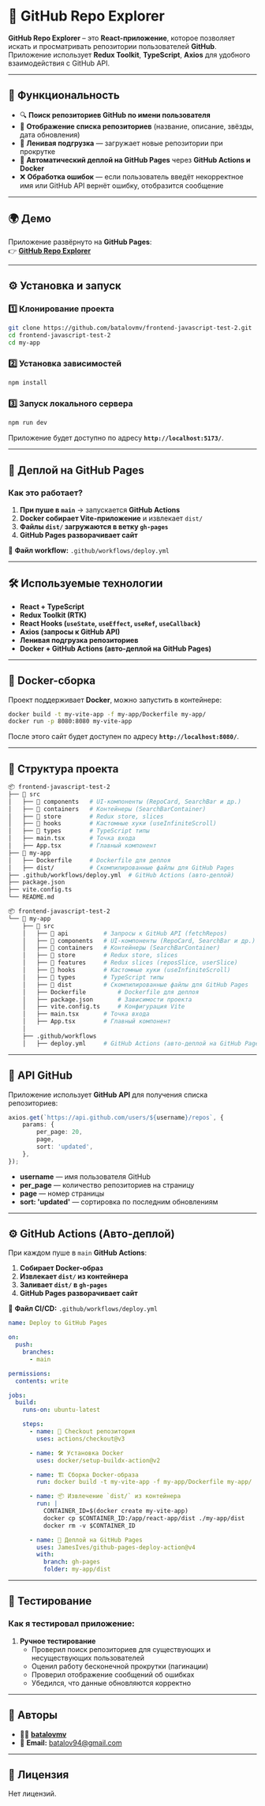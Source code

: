 
# 🚀 GitHub Repo Explorer

**GitHub Repo Explorer** – это **React-приложение**, которое позволяет искать и просматривать репозитории пользователей **GitHub**.  
Приложение использует **Redux Toolkit**, **TypeScript**, **Axios**  для удобного взаимодействия с GitHub API.

---

## 📌 **Функциональность**
- 🔍 **Поиск репозиториев GitHub по имени пользователя**  
- 📜 **Отображение списка репозиториев** (название, описание, звёзды, дата обновления)  
- 🔄 **Ленивая подгрузка** — загружает новые репозитории при прокрутке  
- 🚀 **Автоматический деплой на GitHub Pages** через **GitHub Actions и Docker**  
- ❌ **Обработка ошибок** — если пользователь введёт некорректное имя или GitHub API вернёт ошибку, отобразится сообщение  

---

## 🌍 **Демо**
Приложение развёрнуто на **GitHub Pages**:  
👉 **[GitHub Repo Explorer](https://batalovmv.github.io/frontend-javascript-test-2/)**  

---

## ⚙️ **Установка и запуск**
### **1️⃣ Клонирование проекта**
```sh
git clone https://github.com/batalovmv/frontend-javascript-test-2.git
cd frontend-javascript-test-2
cd my-app
```

### **2️⃣ Установка зависимостей**
```sh
npm install
```

### **3️⃣ Запуск локального сервера**
```sh
npm run dev
```
Приложение будет доступно по адресу **`http://localhost:5173/`**.

---

## 🚀 **Деплой на GitHub Pages**
### **Как это работает?**
1. **При пуше в `main`** → запускается **GitHub Actions**  
2. **Docker собирает Vite-приложение** и извлекает `dist/`  
3. **Файлы `dist/` загружаются в ветку `gh-pages`**  
4. **GitHub Pages разворачивает сайт**  

📜 **Файл workflow:** `.github/workflows/deploy.yml`  

---

## 🛠 **Используемые технологии**
- **React + TypeScript**
- **Redux Toolkit (RTK)**
- **React Hooks (`useState`, `useEffect`, `useRef`, `useCallback`)**
- **Axios (запросы к GitHub API)**
- **Ленивая подгрузка репозиториев**
- **Docker + GitHub Actions (авто-деплой на GitHub Pages)**

---

## 🐳 **Docker-сборка**
Проект поддерживает **Docker**, можно запустить в контейнере:

```sh
docker build -t my-vite-app -f my-app/Dockerfile my-app/
docker run -p 8080:8080 my-vite-app
```
После этого сайт будет доступен по адресу **`http://localhost:8080/`**.

---

## 📜 **Структура проекта**
```sh
📦 frontend-javascript-test-2
├── 📂 src
│   ├── 📂 components   # UI-компоненты (RepoCard, SearchBar и др.)
│   ├── 📂 containers   # Контейнеры (SearchBarContainer)
│   ├── 📂 store        # Redux store, slices
│   ├── 📂 hooks        # Кастомные хуки (useInfiniteScroll)
│   ├── 📂 types        # TypeScript типы
│   ├── main.tsx       # Точка входа
│   ├── App.tsx        # Главный компонент
├── 📂 my-app
│   ├── Dockerfile     # Dockerfile для деплоя
│   ├── dist/          # Скомпилированные файлы для GitHub Pages
├── .github/workflows/deploy.yml  # GitHub Actions (авто-деплой)
├── package.json
├── vite.config.ts
└── README.md

📦 frontend-javascript-test-2
└── 📂 my-app
    ├── 📂 src
    │   ├── 📂 api          # Запросы к GitHub API (fetchRepos)
    │   ├── 📂 components   # UI-компоненты (RepoCard, SearchBar и др.)
    │   ├── 📂 containers   # Контейнеры (SearchBarContainer)
    │   ├── 📂 store        # Redux store, slices
    │   ├── 📂 features     # Redux slices (reposSlice, userSlice)
    │   ├── 📂 hooks        # Кастомные хуки (useInfiniteScroll)
    │   ├── 📂 types        # TypeScript типы
    │   ├── 📂 dist         # Скомпилированные файлы для GitHub Pages
    │   ├── Dockerfile         # Dockerfile для деплоя
    │   ├── package.json       # Зависимости проекта
    │   ├── vite.config.ts     # Конфигурация Vite
    │   ├── main.tsx       # Точка входа
    │   ├── App.tsx        # Главный компонент
    │
    ├── .github/workflows
    │   ├── deploy.yml     # GitHub Actions (авто-деплой на GitHub Pages)
```

---

## 📡 **API GitHub**
Приложение использует **GitHub API** для получения списка репозиториев:

```ts
axios.get(`https://api.github.com/users/${username}/repos`, {
    params: {
        per_page: 20,
        page,
        sort: 'updated',
    },
});
```
- **username** — имя пользователя GitHub  
- **per_page** — количество репозиториев на страницу  
- **page** — номер страницы  
- **sort: 'updated'** — сортировка по последним обновлениям  

---

## ⚙️ **GitHub Actions (Авто-деплой)**
При каждом пуше в `main` **GitHub Actions**:
1. **Собирает Docker-образ**
2. **Извлекает `dist/` из контейнера**
3. **Заливает `dist/` в `gh-pages`**
4. **GitHub Pages разворачивает сайт**

📜 **Файл CI/CD:** `.github/workflows/deploy.yml`

```yaml
name: Deploy to GitHub Pages

on:
  push:
    branches:
      - main

permissions:
  contents: write

jobs:
  build:
    runs-on: ubuntu-latest

    steps:
      - name: 🚀 Checkout репозитория
        uses: actions/checkout@v3

      - name: 🛠️ Установка Docker
        uses: docker/setup-buildx-action@v2

      - name: 🏗️ Сборка Docker-образа
        run: docker build -t my-vite-app -f my-app/Dockerfile my-app/

      - name: 📦 Извлечение `dist/` из контейнера
        run: |
          CONTAINER_ID=$(docker create my-vite-app)
          docker cp $CONTAINER_ID:/app/react-app/dist ./my-app/dist
          docker rm -v $CONTAINER_ID

      - name: 🚀 Деплой на GitHub Pages
        uses: JamesIves/github-pages-deploy-action@v4
        with:
          branch: gh-pages
          folder: my-app/dist
```

---

## 🧪 **Тестирование**
### **Как я тестировал приложение:**
1. **Ручное тестирование**  
   - Проверил поиск репозиториев для существующих и несуществующих пользователей  
   - Оценил работу бесконечной прокрутки (пагинации)  
   - Проверил отображение сообщений об ошибках  
   - Убедился, что данные обновляются корректно  
 

---

## 🤝 **Авторы**
- 👨‍💻 **[batalovmv](https://github.com/batalovmv)**  
- 📧 **Email:** batalov94@gmail.com

---

## 📜 **Лицензия**
Нет лицензий.
```

